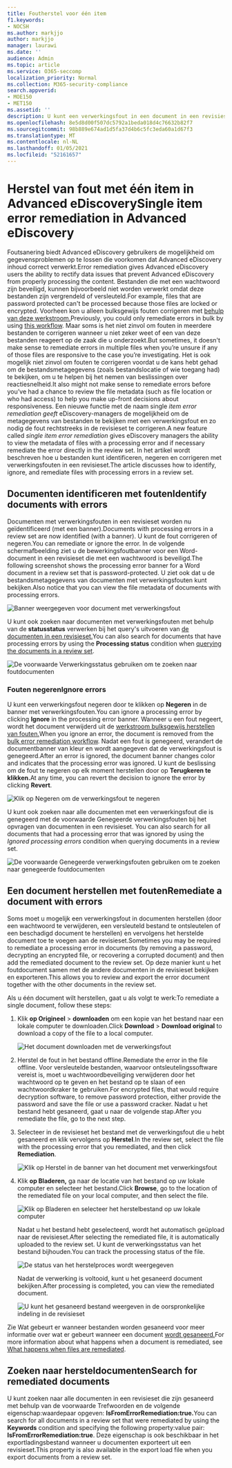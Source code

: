 ```yaml
---
title: Foutherstel voor één item
f1.keywords:
- NOCSH
ms.author: markjjo
author: markjjo
manager: laurawi
ms.date: ''
audience: Admin
ms.topic: article
ms.service: O365-seccomp
localization_priority: Normal
ms.collection: M365-security-compliance
search.appverid:
- MOE150
- MET150
ms.assetid: ''
description: U kunt een verwerkingsfout in een document in een revisieset in Advanced eDiscovery oplossen zonder dat u het proces voor het bulksgewijs herstellen van fouten moet volgen.
ms.openlocfilehash: 8e5d8d00f507dc5792a1beda018d4c76632b82f7
ms.sourcegitcommit: 98b889e674ad1d5fa37d4b6c5fc3eda60a1d67f3
ms.translationtype: MT
ms.contentlocale: nl-NL
ms.lasthandoff: 01/05/2021
ms.locfileid: "52161657"
---
```

# <a name="single-item-error-remediation-in-advanced-ediscovery"></a><span data-ttu-id="cea05-103">Herstel van fout met één item in Advanced eDiscovery</span><span class="sxs-lookup"><span data-stu-id="cea05-103">Single item error remediation in Advanced eDiscovery</span></span>

<span data-ttu-id="cea05-104">Foutsanering biedt Advanced eDiscovery gebruikers de mogelijkheid om gegevensproblemen op te lossen die voorkomen dat Advanced eDiscovery inhoud correct verwerkt.</span><span class="sxs-lookup"><span data-stu-id="cea05-104">Error remediation gives Advanced eDiscovery users the ability to rectify data issues that prevent Advanced eDiscovery from properly processing the content.</span></span> <span data-ttu-id="cea05-105">Bestanden die met een wachtwoord zijn beveiligd, kunnen bijvoorbeeld niet worden verwerkt omdat deze bestanden zijn vergrendeld of versleuteld.</span><span class="sxs-lookup"><span data-stu-id="cea05-105">For example, files that are password protected can't be processed because those files are locked or encrypted.</span></span> <span data-ttu-id="cea05-106">Voorheen kon u alleen bulksgewijs fouten corrigeren met [behulp van deze werkstroom.](error-remediation-when-processing-data-in-advanced-ediscovery.md)</span><span class="sxs-lookup"><span data-stu-id="cea05-106">Previously, you could only remediate errors in bulk by using [this workflow](error-remediation-when-processing-data-in-advanced-ediscovery.md).</span></span> <span data-ttu-id="cea05-107">Maar soms is het niet zinvol om fouten in meerdere bestanden te corrigeren wanneer u niet zeker weet of een van deze bestanden reageert op de zaak die u onderzoekt.</span><span class="sxs-lookup"><span data-stu-id="cea05-107">But sometimes, it doesn't make sense to remediate errors in multiple files when you’re unsure if any of those files are responsive to the case you’re investigating.</span></span> <span data-ttu-id="cea05-108">Het is ook mogelijk niet zinvol om fouten te corrigeren voordat u de kans hebt gehad om de bestandsmetagegevens (zoals bestandslocatie of wie toegang had) te bekijken, om u te helpen bij het nemen van beslissingen over reactiesnelheid.</span><span class="sxs-lookup"><span data-stu-id="cea05-108">It also might not make sense to remediate errors before you’ve had a chance to review the file metadata (such as file location or who had access) to help you make up-front decisions about responsiveness.</span></span> <span data-ttu-id="cea05-109">Een nieuwe functie met de naam single *item error remediation geeft* eDiscovery-managers de mogelijkheid om de metagegevens van bestanden te bekijken met een verwerkingsfout en zo nodig de fout rechtstreeks in de revisieset te corrigeren.</span><span class="sxs-lookup"><span data-stu-id="cea05-109">A new feature called *single item error remediation* gives eDiscovery managers the ability to view the metadata of files with a processing error and if necessary remediate the error directly in the review set.</span></span> <span data-ttu-id="cea05-110">In het artikel wordt beschreven hoe u bestanden kunt identificeren, negeren en corrigeren met verwerkingsfouten in een revisieset.</span><span class="sxs-lookup"><span data-stu-id="cea05-110">The article discusses how to identify, ignore, and remediate files with processing errors in a review set.</span></span>

## <a name="identify-documents-with-errors"></a><span data-ttu-id="cea05-111">Documenten identificeren met fouten</span><span class="sxs-lookup"><span data-stu-id="cea05-111">Identify documents with errors</span></span>

<span data-ttu-id="cea05-112">Documenten met verwerkingsfouten in een revisieset worden nu geïdentificeerd (met een banner).</span><span class="sxs-lookup"><span data-stu-id="cea05-112">Documents with processing errors in a review set are now identified (with a banner).</span></span> <span data-ttu-id="cea05-113">U kunt de fout corrigeren of negeren.</span><span class="sxs-lookup"><span data-stu-id="cea05-113">You can remediate or ignore the error.</span></span> <span data-ttu-id="cea05-114">In de volgende schermafbeelding ziet u de bewerkingsfoutbanner voor een Word-document in een revisieset die met een wachtwoord is beveiligd.</span><span class="sxs-lookup"><span data-stu-id="cea05-114">The following screenshot shows the processing error banner for a Word document in a review set that is password-protected.</span></span> <span data-ttu-id="cea05-115">U ziet ook dat u de bestandsmetagegevens van documenten met verwerkingsfouten kunt bekijken.</span><span class="sxs-lookup"><span data-stu-id="cea05-115">Also notice that you can view the file metadata of documents with processing errors.</span></span>

![Banner weergegeven voor document met verwerkingsfout](../media/SIERimage1.png)

<span data-ttu-id="cea05-117">U kunt ook zoeken naar documenten met verwerkingsfouten met behulp van de **statusstatus** verwerken bij het query's uitvoeren van [de documenten in een revisieset.](review-set-search.md)</span><span class="sxs-lookup"><span data-stu-id="cea05-117">You can also search for documents that have processing errors by using the **Processing status** condition when [querying the documents in a review set](review-set-search.md).</span></span>

![De voorwaarde Verwerkingsstatus gebruiken om te zoeken naar foutdocumenten](../media/SIERimage2.png)

### <a name="ignore-errors"></a><span data-ttu-id="cea05-119">Fouten negeren</span><span class="sxs-lookup"><span data-stu-id="cea05-119">Ignore errors</span></span>

<span data-ttu-id="cea05-120">U kunt een verwerkingsfout negeren door te klikken op **Negeren** in de banner met verwerkingsfouten.</span><span class="sxs-lookup"><span data-stu-id="cea05-120">You can ignore a processing error by clicking **Ignore** in the processing error banner.</span></span> <span data-ttu-id="cea05-121">Wanneer u een fout negeert, wordt het document verwijderd uit de [werkstroom bulksgewijs herstellen van fouten.](error-remediation-when-processing-data-in-advanced-ediscovery.md)</span><span class="sxs-lookup"><span data-stu-id="cea05-121">When you ignore an error, the document is removed from the [bulk error remediation workflow](error-remediation-when-processing-data-in-advanced-ediscovery.md).</span></span> <span data-ttu-id="cea05-122">Nadat een fout is genegeerd, verandert de documentbanner van kleur en wordt aangegeven dat de verwerkingsfout is genegeerd.</span><span class="sxs-lookup"><span data-stu-id="cea05-122">After an error is ignored, the document banner changes color and indicates that the processing error was ignored.</span></span> <span data-ttu-id="cea05-123">U kunt de beslissing om de fout te negeren op elk moment herstellen door op **Terugkeren te klikken.**</span><span class="sxs-lookup"><span data-stu-id="cea05-123">At any time, you can revert the decision to ignore the error by clicking **Revert**.</span></span>

![Klik op Negeren om de verwerkingsfout te negeren](../media/SIERimage3.png)

<span data-ttu-id="cea05-125">U kunt ook zoeken naar alle documenten met een verwerkingsfout die is genegeerd met de voorwaarde Genegeerde verwerkingsfouten bij het opvragen van documenten in een revisieset. </span><span class="sxs-lookup"><span data-stu-id="cea05-125">You can also search for all documents that had a processing error that was ignored by using the *Ignored processing errors* condition when querying documents in a review set.</span></span>

![De voorwaarde Genegeerde verwerkingsfouten gebruiken om te zoeken naar genegeerde foutdocumenten](../media/SIERimage4.png)

## <a name="remediate-a-document-with-errors"></a><span data-ttu-id="cea05-127">Een document herstellen met fouten</span><span class="sxs-lookup"><span data-stu-id="cea05-127">Remediate a document with errors</span></span>

<span data-ttu-id="cea05-128">Soms moet u mogelijk een verwerkingsfout in documenten herstellen (door een wachtwoord te verwijderen, een versleuteld bestand te ontsleutelen of een beschadigd document te herstellen) en vervolgens het herstelde document toe te voegen aan de revisieset.</span><span class="sxs-lookup"><span data-stu-id="cea05-128">Sometimes you may be required to remediate a processing error in documents (by removing a password, decrypting an encrypted file, or recovering a corrupted document) and then add the remediated document to the review set.</span></span> <span data-ttu-id="cea05-129">Op deze manier kunt u het foutdocument samen met de andere documenten in de revisieset bekijken en exporteren.</span><span class="sxs-lookup"><span data-stu-id="cea05-129">This allows you to review and export the error document together with the other documents in the review set.</span></span> 

<span data-ttu-id="cea05-130">Als u één document wilt herstellen, gaat u als volgt te werk:</span><span class="sxs-lookup"><span data-stu-id="cea05-130">To remediate a single document, follow these steps:</span></span>

1. <span data-ttu-id="cea05-131">Klik **op Origineel**  >  **downloaden** om een kopie van het bestand naar een lokale computer te downloaden.</span><span class="sxs-lookup"><span data-stu-id="cea05-131">Click **Download** > **Download original** to download a copy of the file to a local computer.</span></span>

   ![Het document downloaden met de verwerkingsfout](../media/SIERimage5.png)

2. <span data-ttu-id="cea05-133">Herstel de fout in het bestand offline.</span><span class="sxs-lookup"><span data-stu-id="cea05-133">Remediate the error in the file offline.</span></span> <span data-ttu-id="cea05-134">Voor versleutelde bestanden, waarvoor ontsleutelingssoftware vereist is, moet u wachtwoordbeveiliging verwijderen door het wachtwoord op te geven en het bestand op te slaan of een wachtwoordkraker te gebruiken.</span><span class="sxs-lookup"><span data-stu-id="cea05-134">For encrypted files, that would require decryption software, to remove password protection, either provide the password and save the file or use a password cracker.</span></span> <span data-ttu-id="cea05-135">Nadat u het bestand hebt gesaneerd, gaat u naar de volgende stap.</span><span class="sxs-lookup"><span data-stu-id="cea05-135">After you remediate the file, go to the next step.</span></span>

3. <span data-ttu-id="cea05-136">Selecteer in de revisieset het bestand met de verwerkingsfout die u hebt gesaneerd en klik vervolgens op **Herstel**.</span><span class="sxs-lookup"><span data-stu-id="cea05-136">In the review set, select the file with the processing error that you remediated, and then  click **Remediation**.</span></span>

   ![Klik op Herstel in de banner van het document met verwerkingsfout](../media/SIERimage6.png)


4. <span data-ttu-id="cea05-138">Klik **op Bladeren,** ga naar de locatie van het bestand op uw lokale computer en selecteer het bestand.</span><span class="sxs-lookup"><span data-stu-id="cea05-138">Click **Browse**, go to the location of the remediated file on your local computer, and then select the file.</span></span>

   ![Klik op Bladeren en selecteer het herstelbestand op uw lokale computer](../media/SIERimage7.png)

    <span data-ttu-id="cea05-140">Nadat u het bestand hebt geselecteerd, wordt het automatisch geüpload naar de revisieset.</span><span class="sxs-lookup"><span data-stu-id="cea05-140">After selecting the remediated file, it is automatically uploaded to the review set.</span></span> <span data-ttu-id="cea05-141">U kunt de verwerkingsstatus van het bestand bijhouden.</span><span class="sxs-lookup"><span data-stu-id="cea05-141">You can track the processing status of the file.</span></span>

    ![De status van het herstelproces wordt weergegeven](../media/SIERimage8.png)

   <span data-ttu-id="cea05-143">Nadat de verwerking is voltooid, kunt u het gesaneerd document bekijken.</span><span class="sxs-lookup"><span data-stu-id="cea05-143">After processing is completed, you can view the remediated document.</span></span>

    ![U kunt het gesaneerd bestand weergeven in de oorspronkelijke indeling in de revisieset](../media/SIERimage9.png)

<span data-ttu-id="cea05-145">Zie Wat gebeurt er wanneer bestanden worden gesaneerd voor meer informatie over wat er gebeurt wanneer een document [wordt gesaneerd.](error-remediation-when-processing-data-in-advanced-ediscovery.md#what-happens-when-files-are-remediated)</span><span class="sxs-lookup"><span data-stu-id="cea05-145">For more information about what happens when a document is remediated, see [What happens when files are remediated](error-remediation-when-processing-data-in-advanced-ediscovery.md#what-happens-when-files-are-remediated).</span></span>

## <a name="search-for-remediated-documents"></a><span data-ttu-id="cea05-146">Zoeken naar hersteldocumenten</span><span class="sxs-lookup"><span data-stu-id="cea05-146">Search for remediated documents</span></span>

<span data-ttu-id="cea05-147">U kunt zoeken naar alle documenten in een revisieset  die zijn gesaneerd met behulp van de voorwaarde Trefwoorden en de volgende eigenschap:waardepaar opgeven: **IsFromErrorRemediation:true.**</span><span class="sxs-lookup"><span data-stu-id="cea05-147">You can search for all documents in a review set that were remediated by using the **Keywords** condition and specifying the following property:value pair: **IsFromErrorRemediation:true**.</span></span> <span data-ttu-id="cea05-148">Deze eigenschap is ook beschikbaar in het exportladingsbestand wanneer u documenten exporteert uit een revisieset.</span><span class="sxs-lookup"><span data-stu-id="cea05-148">This property is also available in the export load file when you export documents from a review set.</span></span>
